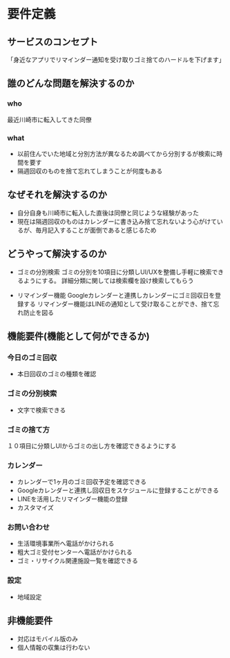 # 要件定義

## サービスのコンセプト

「身近なアプリでリマインダー通知を受け取りゴミ捨てのハードルを下げます」

## 誰のどんな問題を解決するのか

### who

最近川崎市に転入してきた同僚

### what

- 以前住んでいた地域と分別方法が異なるため調べてから分別するが検索に時間を要す
- 隔週回収のものを捨て忘れてしまうことが何度もある

## なぜそれを解決するのか

- 自分自身も川崎市に転入した直後は同僚と同じような経験があった
- 現在は隔週回収のものはカレンダーに書き込み捨て忘れないよう心がけているが、毎月記入することが面倒であると感じるため

## どうやって解決するのか

- ゴミの分別検索
ゴミの分別を10項目に分類しUI/UXを整備し手軽に検索できるようにする。
詳細分類に関しては検索欄を設け検索してもらう

- リマインダー機能
Googleカレンダーと連携しカレンダーにゴミ回収日を登録する
リマインダー機能はLINEの通知として受け取ることができ、捨て忘れ防止を図る

## 機能要件(機能として何ができるか)

### 今日のゴミ回収

- 本日回収のゴミの種類を確認

### ゴミの分別検索

- 文字で検索できる

### ゴミの捨て方

１０項目に分類しUIからゴミの出し方を確認できるようにする

### カレンダー

- カレンダーで1ヶ月のゴミ回収予定を確認できる
- Googleカレンダーと連携し回収日をスケジュールに登録することができる
- LINEを活用したリマインダー機能の登録
- カスタマイズ

### お問い合わせ

- 生活環境事業所へ電話がかけられる
- 粗大ゴミ受付センターへ電話がかけられる
- ゴミ・リサイクル関連施設一覧を確認できる

### 設定

- 地域設定

## 非機能要件

- 対応はモバイル版のみ
- 個人情報の収集は行わない
